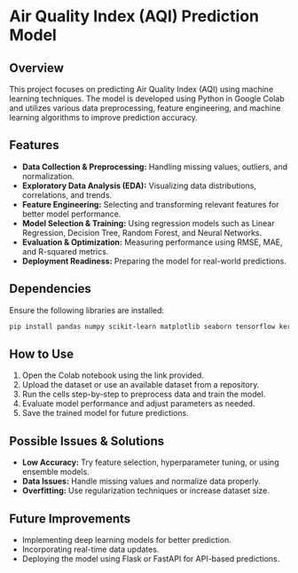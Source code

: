# Air Quality Index (AQI) Prediction Model

## Overview
This project focuses on predicting Air Quality Index (AQI) using machine learning techniques. The model is developed using Python in Google Colab and utilizes various data preprocessing, feature engineering, and machine learning algorithms to improve prediction accuracy.

## Features
- **Data Collection & Preprocessing:** Handling missing values, outliers, and normalization.
- **Exploratory Data Analysis (EDA):** Visualizing data distributions, correlations, and trends.
- **Feature Engineering:** Selecting and transforming relevant features for better model performance.
- **Model Selection & Training:** Using regression models such as Linear Regression, Decision Tree, Random Forest, and Neural Networks.
- **Evaluation & Optimization:** Measuring performance using RMSE, MAE, and R-squared metrics.
- **Deployment Readiness:** Preparing the model for real-world predictions.

## Dependencies
Ensure the following libraries are installed:
```bash
pip install pandas numpy scikit-learn matplotlib seaborn tensorflow keras
```

## How to Use
1. Open the Colab notebook using the link provided.
2. Upload the dataset or use an available dataset from a repository.
3. Run the cells step-by-step to preprocess data and train the model.
4. Evaluate model performance and adjust parameters as needed.
5. Save the trained model for future predictions.

## Possible Issues & Solutions
- **Low Accuracy:** Try feature selection, hyperparameter tuning, or using ensemble models.
- **Data Issues:** Handle missing values and normalize data properly.
- **Overfitting:** Use regularization techniques or increase dataset size.

## Future Improvements
- Implementing deep learning models for better prediction.
- Incorporating real-time data updates.
- Deploying the model using Flask or FastAPI for API-based predictions.

